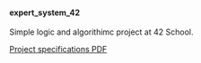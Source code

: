 #### expert_system_42

Simple logic and algorithimc project at 42 School.

[Project specifications PDF](./docs/expert-system.en.pdf)
